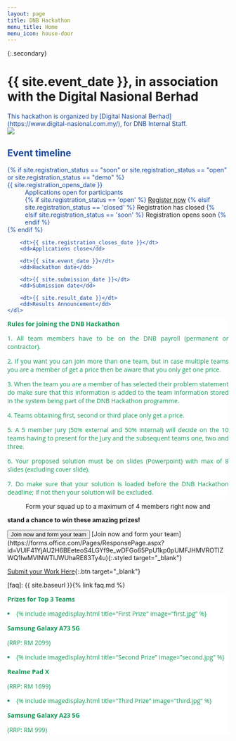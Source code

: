```yaml
---
layout: page
title: DNB Hackathon
menu_title: Home
menu_icon: house-door
---
```


{:.secondary}
# {{ site.event_date }}, in association with the Digital Nasional Berhad
<!-- REMOVE THIS SECTION when you use this template -->
<div class="lead" markdown="1" style="color: #17479E;">
This hackathon is organized by [Digital Nasional Berhad](https://www.digital-nasional.com.my/),
for DNB Internal Staff.

</div>
<!-- END of section to remove -->
<img src="{{ site.baseurl }}/images/leadingimages.jpg">

<div class="aside" style="color: #17479E;">
    <h2><i class="bi bi-calendar3"></i> Event timeline</h2>
    <dl>
        {% if site.registration_status == "soon" or site.registration_status == "open" or site.registration_status == "demo" %}
            <dt>{{ site.registration_opens_date }}</dt>
            <dd>
                Applications open for participants<br>
                {% if site.registration_status == 'open' %}
                    <a href="{{ site.baseurl }}{% link registration.md %}" class="btn">Register now</a>
                {% elsif site.registration_status == 'closed' %}
                    <a class="btn disabled">Registration has closed</a>
                {% elsif site.registration_status == 'soon' %}
                    <a class="btn disabled">Registration opens soon</a>
                {% endif %}
            </dd>
        {% endif %}

        <dt>{{ site.registration_closes_date }}</dt>
        <dd>Applications close</dd>

        <dt>{{ site.event_date }}</dt>
        <dd>Hackathon date</dd>

        <dt>{{ site.submission_date }}</dt>
        <dd>Submission date</dd>

        <dt>{{ site.result_date }}</dt>
        <dd>Results Announcement</dd>
    </dl>
</div>


<div class="page-content" aria-label="Content" style="background: white; font-family: 'Open Sans', 'Helvetica Neue', Helvetica, Arial, sans-serif; text-align: justify; text-justify: inter-word; color: #159957;">
<section>
<div class="wrapper">
<p style="font: 20px;"><b> Rules for joining the DNB Hackathon</b></p>
<p>1.	All team members have to be on the DNB payroll (permanent or contractor).</p>
<p>2.	If you want you can join more than one team, but in case multiple teams you are a member of get a price then be aware that you only get one price.</p>
<p>3.	When the team you are a member of has selected their problem statement do make sure that this information is added to the team information stored in the system being part of the DNB Hackathon programme.</p>
<p>4.	Teams obtaining first, second or third place only get a price.</p>
<p>5.	A 5 member Jury (50% external and 50% internal) will decide on the 10 teams having to present for the Jury and the subsequent teams one, two and three.</p>
<p>6.	Your proposed solution must be on slides (Powerpoint) with max of 8 slides (excluding cover slide).</p>
<p>7.	Do make sure that your solution is loaded before the DNB Hackathon deadline; If not then your solution will be excluded.</p>

</div>
</section>
</div>

  

<p></p>
<p></p>
<p style="font: 20px; text-align: center;">Form your squad up to a maximum of 4 members right now and</p>
<p><b>stand a chance to win these amazing prizes!</b></p>

<button class="favorite styled" type="button" formation="https://forms.office.com/Pages/ResponsePage.aspx?id=VUIF41YjAU2H6BEeteoS4LGYf9e_wDFGo65PpU1kp0pUMFJHMVROTlZWQ1IwMVlNWTlJWUhaRE83Ty4u">
    Join now and form your team
</button>
[Join now and form your team](https://forms.office.com/Pages/ResponsePage.aspx?id=VUIF41YjAU2H6BEeteoS4LGYf9e_wDFGo65PpU1kp0pUMFJHMVROTlZWQ1IwMVlNWTlJWUhaRE83Ty4u){:.styled target="_blank"}

[Submit your Work Here](https://digitalnasionalberhad-my.sharepoint.com/:f:/g/personal/mani_kagita_digital-nasional_com_my/ElranH5gA49Fk5Nll3-EL-cB9lGyHqo-Ln38v08fA2xwOg){:.btn target="_blank"}

[faq]: {{ site.baseurl }}{% link faq.md %}


  
<div class="page-content" aria-label="Content" style="background: white; font-family: 'Open Sans', 'Helvetica Neue', Helvetica, Arial, sans-serif; color: #159957;">
<section>
<div class="wrapper">
<p><b> Prizes for Top 3 Teams</b></p>
<u2 class="grid">

<li class="imag" markdown="1">
{% include imagedisplay.html title="First Prize" image="first.jpg" %}

<p><b>Samsung Galaxy A73 5G</b></p>
<p>(RRP: RM 2099)</p>
</li>

<li class="imag" markdown="1">
{% include imagedisplay.html title="Second Prize" image="second.jpg" %}

<p><b>Realme Pad X</b></p>
<p>(RRP: RM 1699)</p>
</li>

<li class="imag" markdown="1">
{% include imagedisplay.html title="Third Prize" image="third.jpg" %}

<p><b>Samsung Galaxy A23 5G</b></p>
<p>(RRP: RM 999)</p>
</li>

</u2>

</div>
</section>
</div>

